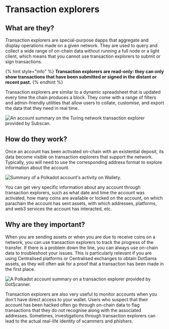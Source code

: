 # Transaction explorers

## What are they?

Transaction explorers are special-purpose dapps that aggregate and display operations made on a given network. They are used to query and collect a wide range of on-chain data without running a full node or a light client, which means that you cannot use transaction explorers to submit or sign transactions.

{% hint style="info" %}
**Transaction explorers are read-only: they can only show transactions that have been submitted or signed in the distant or recent past.** &#x20;
{% endhint %}

Transaction explorers are similar to a dynamic spreadsheet that is updated every time the chain produces a block. They come with a range of filters and admin-friendly utilities that allow users to collate, customise, and export the data that they need in real time.&#x20;

![An account summary on the Turing network transaction explorer provided by Subscan.](../../.gitbook/assets/A\_TESubscan.JPG)



## How do they work?

Once an account has been activated on-chain with an existential deposit, its data become visible on transaction explorers that support the network. Typically, you will need to use the corresponding address format to explore information about the account.

![Summary of a Polkadot account's activity on Wallety.](../../.gitbook/assets/A\_TEWallety.JPG)

You can get very specific information about any account through transaction explorers, such as what date and time the account was activated, how many coins are available or locked on the account, on which parachain the account has sent assets, with which addresses, platforms, and web3 services the account has interacted, etc.&#x20;



## Why are they important?

When you are sending assets or when you are due to receive coins on a network, you can use transaction explorers to track the progress of the transfer. If there is a problem down the line, you can always use on-chain data to troubleshoot your issues. This is particularly relevant if you are using Centralised platforms or Centralised exchanges to obtain DotSama assets, as they will often ask for a proof that a transaction has been made in the first place.

![A Polkadot account summary on a transaction explorer provided by DotScanner.](../../.gitbook/assets/A\_TEDotScanner.JPG)

Transaction explorers are also very useful to monitor accounts when you don't have direct access to your wallet. Users who suspect that their account has been hacked often go through on-chain data to flag transactions that they do not recognise along with the associated addresses. Sometimes, investigations through transaction explorers can lead to the actual real-life identity of scammers and phishers.

